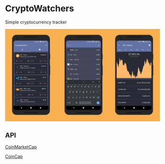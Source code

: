 # CryptoWatchers

Simple cryptocurrency tracker

![screenshots](./screenshots.png)



## API

[CoinMarketCap](https://coinmarketcap.com/api/)

[CoinCap](https://github.com/CoinCapDev/CoinCap.io)
